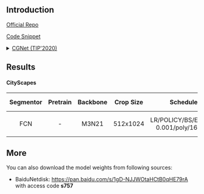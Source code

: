 ## Introduction

<a href="https://github.com/wutianyiRosun/CGNet">Official Repo</a>

<a href="https://github.com/SegmentationBLWX/sssegmentation/blob/main/ssseg/modules/models/backbones/cgnet.py">Code Snippet</a>

<details>
<summary align="left"><a href="https://arxiv.org/pdf/1811.08201.pdf">CGNet (TIP'2020)</a></summary>

```latex
@article{wu2020cgnet,
    title={Cgnet: A light-weight context guided network for semantic segmentation},
    author={Wu, Tianyi and Tang, Sheng and Zhang, Rui and Cao, Juan and Zhang, Yongdong},
    journal={IEEE Transactions on Image Processing},
    volume={30},
    pages={1169--1179},
    year={2020},
    publisher={IEEE}
}
```

</details>


## Results

#### CityScapes

| Segmentor     | Pretrain               | Backbone     | Crop Size  | Schedule                              | Train/Eval Set  | mIoU   | Download                                                                                                                                                                                                                                                                                                                                                                         |
| :-:           | :-:                    | :-:          | :-:        | :-:                                   | :-:             | :-:    | :-:                                                                                                                                                                                                                                                                                                                                                                              |
| FCN           | -                      | M3N21        | 512x1024   | LR/POLICY/BS/EPOCH: 0.001/poly/16/340 | train/val       | 68.53% | [cfg](https://raw.githubusercontent.com/SegmentationBLWX/sssegmentation/main/ssseg/configs/fcn/fcn_cgnetm3n21_cityscapes.py) &#124; [model](https://github.com/SegmentationBLWX/modelstore/releases/download/ssseg_cgnet/fcn_cgnetm3n21_cityscapes.pth) &#124; [log](https://github.com/SegmentationBLWX/modelstore/releases/download/ssseg_cgnet/fcn_cgnetm3n21_cityscapes.log) |


## More

You can also download the model weights from following sources:

- BaiduNetdisk: https://pan.baidu.com/s/1gD-NJJWOtaHCtB0qHE79rA with access code **s757**